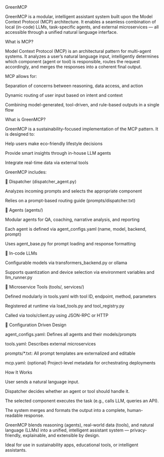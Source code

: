 GreenMCP

GreenMCP is a modular, intelligent assistant system built upon the Model Context Protocol (MCP) architecture. It enables a seamless combination of local (in-code) LLMs, task-specific agents, and external microservices — all accessible through a unified natural language interface.

What is MCP?

Model Context Protocol (MCP) is an architectural pattern for multi-agent systems. It analyzes a user’s natural language input, intelligently determines which component (agent or tool) is responsible, routes the request accordingly, and merges the responses into a coherent final output.

MCP allows for:

Separation of concerns between reasoning, data access, and action

Dynamic routing of user input based on intent and context

Combining model-generated, tool-driven, and rule-based outputs in a single flow

What is GreenMCP?

GreenMCP is a sustainability-focused implementation of the MCP pattern. It is designed to:

Help users make eco-friendly lifestyle decisions

Provide smart insights through in-house LLM agents

Integrate real-time data via external tools

GreenMCP includes:

🔹 Dispatcher (dispatcher_agent.py)

Analyzes incoming prompts and selects the appropriate component

Relies on a prompt-based routing guide (prompts/dispatcher.txt)

🔹 Agents (agents/)

Modular agents for QA, coaching, narrative analysis, and reporting

Each agent is defined via agent_configs.yaml (name, model, backend, prompt)

Uses agent_base.py for prompt loading and response formatting

🔹 In-code LLMs

Configurable models via transformers_backend.py or ollama

Supports quantization and device selection via environment variables and llm_runner.py

🔹 Microservice Tools (tools/, services/)

Defined modularly in tools.yaml with tool ID, endpoint, method, parameters

Registered at runtime via load_tools.py and tool_registry.py

Called via tools/client.py using JSON-RPC or HTTP

🔹 Configuration Driven Design

agent_configs.yaml: Defines all agents and their models/prompts

tools.yaml: Describes external microservices

prompts/*.txt: All prompt templates are externalized and editable

mcp.yaml: (optional) Project-level metadata for orchestrating deployments

How It Works

User sends a natural language input.

Dispatcher decides whether an agent or tool should handle it.

The selected component executes the task (e.g., calls LLM, queries an API).

The system merges and formats the output into a complete, human-readable response.

GreenMCP blends reasoning (agents), real-world data (tools), and natural language (LLMs) into a unified, intelligent assistant system — privacy-friendly, explainable, and extensible by design.

Ideal for use in sustainability apps, educational tools, or intelligent assistants.
